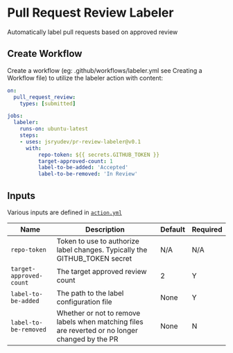 # Pull Request Review Labeler
Automatically label pull requests based on approved review

## Create Workflow
Create a workflow (eg: .github/workflows/labeler.yml see Creating a Workflow file) to utilize the labeler action with content:

```yml
on:
  pull_request_review:
    types: [submitted]

jobs:
  labeler:
    runs-on: ubuntu-latest
    steps:
    - uses: jsryudev/pr-review-labeler@v0.1
      with:
          repo-token: ${{ secrets.GITHUB_TOKEN }}
          target-approved-count: 1
          label-to-be-added: 'Accepted'
          label-to-be-removed: 'In Review'
```

## Inputs
Various inputs are defined in [`action.yml`](action.yml)

| Name | Description | Default | Required |
| - | - | - | - |
| `repo-token` | Token to use to authorize label changes. Typically the GITHUB_TOKEN secret | N/A | N/A |
| `target-approved-count` | The target approved review count | 2 | Y |
| `label-to-be-added` | The path to the label configuration file | None | Y |
| `label-to-be-removed` | Whether or not to remove labels when matching files are reverted or no longer changed by the PR | None | N |
